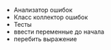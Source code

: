 - Анализатор ошибок
- Класс коллектор ошибок
- Тесты
- ввести переменные до начала
- перебить выражение

